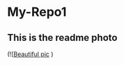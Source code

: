 # My-Repo1
## This is the readme photo

(![[Beautiful pic](https://user-images.githubusercontent.com/121493339/210087968-efd69112-4629-4d99-98a5-40aa2c033f7c.png) )
